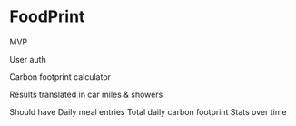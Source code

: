 # FoodPrint

MVP

  User auth
  
  Carbon footprint calculator
  
  Results translated in car miles & showers
  
Should have
  Daily meal entries 
  Total daily carbon footprint
  Stats over time
